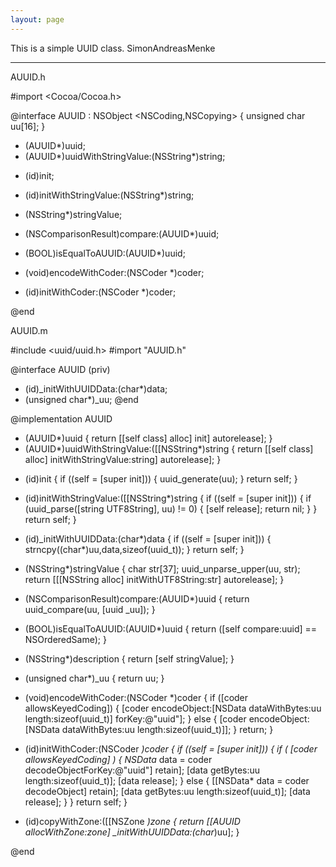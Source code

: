 ```yaml
---
layout: page
---
```


This is a simple UUID class.
SimonAndreasMenke

----

AUUID.h

    

#import <Cocoa/Cocoa.h>


@interface AUUID : NSObject <NSCoding,NSCopying> {
	unsigned char uu[16];
}

+ (AUUID*)uuid;
+ (AUUID*)uuidWithStringValue:(NSString*)string;

- (id)init;
- (id)initWithStringValue:(NSString*)string;

- (NSString*)stringValue;

- (NSComparisonResult)compare:(AUUID*)uuid;
- (BOOL)isEqualToAUUID:(AUUID*)uuid;

- (void)encodeWithCoder:(NSCoder *)coder;
- (id)initWithCoder:(NSCoder *)coder;

@end



AUUID.m

    

#include <uuid/uuid.h>
#import "AUUID.h"

@interface AUUID (priv)
- (id)_initWithUUIDData:(char*)data;
- (unsigned char*)_uu;
@end

@implementation AUUID

+ (AUUID*)uuid
	{ return [[self class] alloc] init] autorelease]; }
+ (AUUID*)uuidWithStringValue:([[NSString*)string
	{ return [[self class] alloc] initWithStringValue:string] autorelease]; }

- (id)init {
	if ((self = [super init])) {
		uuid_generate(uu);
	}
	return self;
}

- (id)initWithStringValue:([[NSString*)string {
	if ((self = [super init])) {
		if (uuid_parse([string UTF8String], uu) != 0) {
			[self release];
			return nil;
		}
	}
	return self;
}

- (id)_initWithUUIDData:(char*)data {
	if ((self = [super init])) {
		strncpy((char*)uu,data,sizeof(uuid_t));
	}
	return self;
}

- (NSString*)stringValue {
	char str[37];
	uuid_unparse_upper(uu, str);
	return [[[NSString alloc] initWithUTF8String:str] autorelease];
}

- (NSComparisonResult)compare:(AUUID*)uuid {
	return uuid_compare(uu, [uuid _uu]);
}
- (BOOL)isEqualToAUUID:(AUUID*)uuid {
	return ([self compare:uuid] == NSOrderedSame);
}

- (NSString*)description {
	return [self stringValue];
}

- (unsigned char*)_uu {
	return uu;
}

- (void)encodeWithCoder:(NSCoder *)coder {
    if ([coder allowsKeyedCoding]) {
        [coder encodeObject:[NSData dataWithBytes:uu length:sizeof(uuid_t)] forKey:@"uuid"];
    } else {
        [coder encodeObject:[NSData dataWithBytes:uu length:sizeof(uuid_t)]];
    }
    return;
}

- (id)initWithCoder:(NSCoder *)coder {
    if ((self = [super init])) {
		if ( [coder allowsKeyedCoding] ) {
			NSData* data = coder decodeObjectForKey:@"uuid"] retain];
			[data getBytes:uu length:sizeof(uuid_t)];
			[data release];
		} else {
			[[NSData* data = coder decodeObject] retain];
			[data getBytes:uu length:sizeof(uuid_t)];
			[data release];
		}
	}
    return self;
}

- (id)copyWithZone:([[NSZone *)zone {
	return [[AUUID allocWithZone:zone] _initWithUUIDData:(char*)uu];
}

@end


